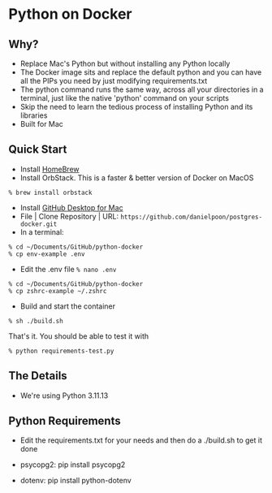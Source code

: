 # Python on Docker

## Why?

* Replace Mac's Python but without installing any Python locally
* The Docker image sits and replace the default python and you can have all the PIPs you need by just modifying requirements.txt
* The python command runs the same way, across all your directories in a terminal, just like the native 'python' command on your scripts
* Skip the need to learn the tedious process of installing Python and its libraries
* Built for Mac
  
## Quick Start

* Install [HomeBrew](https://brew.sh)
* Install OrbStack. This is a faster & better version of Docker on MacOS
```
% brew install orbstack
```
* Install [GitHub Desktop for Mac](https://github.com/apps/desktop)
* File | Clone Repository | URL: ```https://github.com/danielpoon/postgres-docker.git```
* In a terminal:
```
% cd ~/Documents/GitHub/python-docker
% cp env-example .env
```
* Edit the .env file ```% nano .env```
```
% cd ~/Documents/GitHub/python-docker
% cp zshrc-example ~/.zshrc
```
* Build and start the container
```
% sh ./build.sh
```
That's it. You should be able to test it with
```
% python requirements-test.py
```

## The Details

- We're using Python 3.11.13

## Python Requirements

- Edit the requirements.txt for your needs and then do a ./build.sh to get it done
  
- psycopg2: pip install psycopg2
- dotenv: pip install python-dotenv
